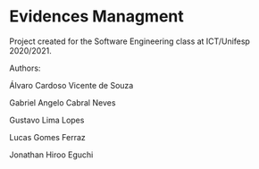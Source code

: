 # Evidences Managment

Project created for the Software Engineering class at ICT/Unifesp 2020/2021.

Authors:

Álvaro Cardoso Vicente de Souza

Gabriel Angelo Cabral Neves

Gustavo Lima Lopes

Lucas Gomes Ferraz

Jonathan Hiroo Eguchi
